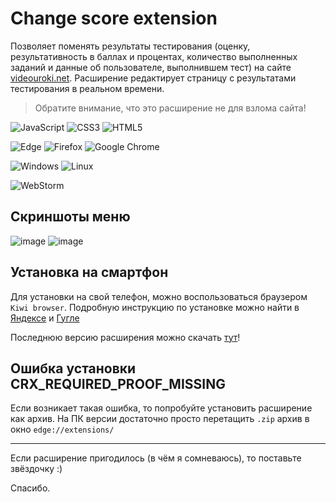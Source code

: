 # Change score extension
Позволяет поменять результаты тестирования (оценку, результативность в баллах и процентах, количество выполненных заданий и данные об пользователе, выполнившем тест) на сайте [videouroki.net](https://videouroki.net).
Расширение редактирует страницу с результатами тестирования в реальном времени.
> Обратите внимание, что это расширение не для взлома сайта!

![JavaScript](https://img.shields.io/badge/javascript-%23323330.svg?style=for-the-badge&logo=javascript&logoColor=%23F7DF1E)
![CSS3](https://img.shields.io/badge/css3-%231572B6.svg?style=for-the-badge&logo=css3&logoColor=white)
![HTML5](https://img.shields.io/badge/html5-%23E34F26.svg?style=for-the-badge&logo=html5&logoColor=white)

![Edge](https://img.shields.io/badge/Edge-0078D7?style=for-the-badge&logo=Microsoft-edge&logoColor=white)
![Firefox](https://img.shields.io/badge/Firefox-FF7139?style=for-the-badge&logo=Firefox-Browser&logoColor=white)
![Google Chrome](https://img.shields.io/badge/Google%20Chrome-4285F4?style=for-the-badge&logo=GoogleChrome&logoColor=white)

![Windows](https://img.shields.io/badge/Windows-0078D6?style=for-the-badge&logo=windows&logoColor=white)
![Linux](https://img.shields.io/badge/Linux-FCC624?style=for-the-badge&logo=linux&logoColor=black)

![WebStorm](https://img.shields.io/badge/webstorm-143?style=for-the-badge&logo=webstorm&logoColor=white&color=black)

## Скриншоты меню
![image](https://github.com/Zamelane/changeScoreExtension/assets/39529518/2abc33d3-2932-421f-b7f1-f60a723e9acf)
![image](https://github.com/Zamelane/changeScoreExtension/assets/39529518/2adfdd87-c7a5-4066-b563-5510d6838c86)

## Установка на смартфон
Для установки на свой телефон, можно воспользоваться браузером `Kiwi browser`.
Подробную инструкцию по установке можно найти в [Яндексе](https://yandex.ru/search/?text=kiwi+browser+%D0%BA%D0%B0%D0%BA+%D1%83%D1%81%D1%82%D0%B0%D0%BD%D0%BE%D0%B2%D0%B8%D1%82%D1%8C+%D1%80%D0%B0%D1%81%D1%88%D0%B8%D1%80%D0%B5%D0%BD%D0%B8%D0%B5&lr=67&clid=2411726) и [Гугле](https://www.google.ru/search?q=kiwi+browser+%D0%BA%D0%B0%D0%BA+%D1%83%D1%81%D1%82%D0%B0%D0%BD%D0%BE%D0%B2%D0%B8%D1%82%D1%8C+%D1%80%D0%B0%D1%81%D1%88%D0%B8%D1%80%D0%B5%D0%BD%D0%B8%D0%B5&newwindow=1&sca_esv=588766249&source=hp&ei=4O1xZcukGM2j3QOZppW4Ag&iflsig=AO6bgOgAAAAAZXH78L0TZLDIN8a7nMWouiCPTJZmdLVy&ved=0ahUKEwjLlNXf2v2CAxXNUXcKHRlTBScQ4dUDCAo&uact=5&oq=qiwi+browser+%D0%BA%D0%B0%D0%BA+%D1%83%D1%81%D1%82%D0%B0%D0%BD%D0%BE%D0%B2%D0%B8%D1%82%D1%8C+%D1%80%D0%B0%D1%81%D1%88%D0%B8%D1%80%D0%B5%D0%BD%D0%B8%D0%B5&gs_lp=Egdnd3Mtd2l6Ij1xaXdpIGJyb3dzZXIg0LrQsNC6INGD0YHRgtCw0L3QvtCy0LjRgtGMINGA0LDRgdGI0LjRgNC10L3QuNC1MgkQIRigARgKGCoyBxAhGKABGApIkBNQsgFYsgFwAXgAkAEAmAGkAaABpAGqAQMwLjG4AQPIAQD4AQL4AQGoAgrCAhAQLhgDGI8BGOUCGOoCGIwDwgIQEAAYAxiPARjlAhjqAhiMAw&sclient=gws-wiz)


Последнюю версию расширения можно скачать [тут](https://github.com/Zamelane/changeScoreExtension/releases/)!

## Ошибка установки CRX_REQUIRED_PROOF_MISSING
Если возникает такая ошибка, то попробуйте установить расширение как архив. На ПК версии достаточно просто перетащить `.zip` архив в окно `edge://extensions/`

-----

Если расширение пригодилось (в чём я сомневаюсь), то поставьте звёздочку :)

Спасибо.
